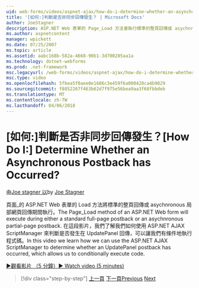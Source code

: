 ```yaml
---
uid: web-forms/videos/aspnet-ajax/how-do-i-determine-whether-an-asynchronous-postback-has-occurred
title: '[如何:]判斷是否非同步回傳發生？ | Microsoft Docs'
author: JoeStagner
description: ASP.NET Web 表單的 Page_Load 方法會執行標準的整頁回傳或 asychnronous 局部網頁回傳期間。 在這段影片...
ms.author: aspnetcontent
manager: wpickett
ms.date: 07/25/2007
ms.topic: article
ms.assetid: aabc168b-582a-4668-90b1-3d700285aa1a
ms.technology: dotnet-webforms
ms.prod: .net-framework
msc.legacyurl: /web-forms/videos/aspnet-ajax/how-do-i-determine-whether-an-asynchronous-postback-has-occurred
msc.type: video
ms.openlocfilehash: 5fbea5f0aee0e1686c3e459f6a000428ca4b9829
ms.sourcegitcommit: f8852267f463b62d7f975e56bea9aa3f68fbbdeb
ms.translationtype: MT
ms.contentlocale: zh-TW
ms.lasthandoff: 04/06/2018
---
```

<a name="how-do-i-determine-whether-an-asynchronous-postback-has-occurred"></a><span data-ttu-id="8bc11-105">[如何:]判斷是否非同步回傳發生？</span><span class="sxs-lookup"><span data-stu-id="8bc11-105">[How Do I:] Determine Whether an Asynchronous Postback has Occurred?</span></span>
====================
<span data-ttu-id="8bc11-106">由[Joe stagner 以](https://github.com/JoeStagner)</span><span class="sxs-lookup"><span data-stu-id="8bc11-106">by [Joe Stagner](https://github.com/JoeStagner)</span></span>

<span data-ttu-id="8bc11-107">頁面\_的 ASP.NET Web 表單的 Load 方法將標準的整頁回傳或 asychnronous 局部網頁回傳期間執行。</span><span class="sxs-lookup"><span data-stu-id="8bc11-107">The Page\_Load method of an ASP.NET Web form will execute during either a standard full-page postback or an asychnronous partial-page postback.</span></span> <span data-ttu-id="8bc11-108">在這段影片，我們了解我們如何使用 ASP.NET AJAX ScriptManager 來判斷是否發生在 UpdatePanel 回傳，可以讓我們有條件地執行程式碼。</span><span class="sxs-lookup"><span data-stu-id="8bc11-108">In this video we learn how we can use the ASP.NET AJAX ScriptManager to determine whether an UpdatePanel postback has occurred, which allows us to conditionally execute code.</span></span>

[<span data-ttu-id="8bc11-109">&#9654;觀看影片 （5 分鐘）</span><span class="sxs-lookup"><span data-stu-id="8bc11-109">&#9654; Watch video (5 minutes)</span></span>](https://channel9.msdn.com/Blogs/ASP-NET-Site-Videos/how-do-i-determine-whether-an-asynchronous-postback-has-occurred)

> [!div class="step-by-step"]
> <span data-ttu-id="8bc11-110">[上一頁](how-do-i-use-javascript-to-refresh-an-aspnet-ajax-updatepanel.md)
> [下一頁](how-do-i-use-the-conditional-updatemode-of-the-updatepanel.md)</span><span class="sxs-lookup"><span data-stu-id="8bc11-110">[Previous](how-do-i-use-javascript-to-refresh-an-aspnet-ajax-updatepanel.md)
[Next](how-do-i-use-the-conditional-updatemode-of-the-updatepanel.md)</span></span>
